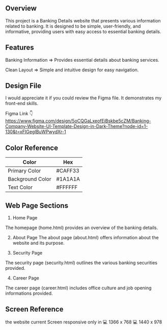 
## Overview

This project is a Banking Details website that presents various information related to banking. It is designed to be simple, user-friendly, and informative, providing users with easy access to essential banking details.



## Features

Banking Information => Provides essential details about banking services.

Clean Layout => Simple and intuitive design for easy navigation.




## Design File

I would appreciate it if you could review the Figma file. It demonstrates my front-end skills.

Figma Link 👇
https://www.figma.com/design/5oCQGaLxeofEjBskbe5cZM/Banking-Company-Website-UI-Template-Design-in-Dark-Theme?node-id=1-130&t=xFIGegIBuWPwydXr-1
## Color Reference

| Color             | Hex                                                                |
| ----------------- | ------------------------------------------------------------------ |
| Primary Color |  #CAFF33|
| Background Color |  #1A1A1A |
| Text Color |  #FFFFFF |



## Web Page Sections

1. Home Page

The homepage (home.html) provides an overview of the banking details.

2. About Page 
The about page (about.html) offers information about the website and its purpose.

3. Security Page

The security page (security.html) outlines the various banking securities provided.

4. Career Page

The career page (career.html) includes office culture and job opening informations provided.
## Screen Reference

the website current Screen responsive only in
💻 1366 x 768
💻 1440 x 978